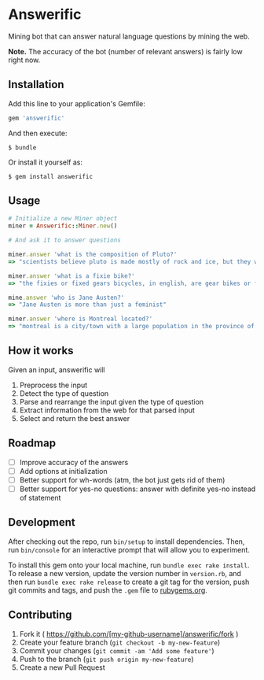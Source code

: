 # Answerific

Mining bot that can answer natural language questions by mining the web.

**Note.** The accuracy of the bot (number of relevant answers) is fairly low right now.

## Installation

Add this line to your application's Gemfile:

```ruby
gem 'answerific'
```

And then execute:

    $ bundle

Or install it yourself as:

    $ gem install answerific

## Usage

```ruby
# Initialize a new Miner object
miner = Answerific::Miner.new()

# And ask it to answer questions

miner.answer 'what is the composition of Pluto?'
=> "scientists believe pluto is made mostly of rock and ice, but they will not be sure until more research is done"

miner.answer 'what is a fixie bike?'
=> "the fixies or fixed gears bicycles, in english, are gear bikes or fixed gear"

mine.answer 'who is Jane Austen?'
=> "Jane Austen is more than just a feminist"

miner.answer 'where is Montreal located?'
=> "montreal is a city/town with a large population in the province of quebec, canada which is located in the continent/region of north america"
```

## How it works

Given an input, answerific will

1. Preprocess the input
2. Detect the type of question
3. Parse and rearrange the input given the type of question
4. Extract information from the web for that parsed input
5. Select and return the best answer

## Roadmap

* [ ] Improve accuracy of the answers
* [ ] Add options at initialization
* [ ] Better support for wh-words (atm, the bot just gets rid of them)
* [ ] Better support for yes-no questions: answer with definite yes-no instead of statement

## Development

After checking out the repo, run `bin/setup` to install dependencies. Then, run `bin/console` for an interactive prompt that will allow you to experiment.

To install this gem onto your local machine, run `bundle exec rake install`. To release a new version, update the version number in `version.rb`, and then run `bundle exec rake release` to create a git tag for the version, push git commits and tags, and push the `.gem` file to [rubygems.org](https://rubygems.org).

## Contributing

1. Fork it ( https://github.com/[my-github-username]/answerific/fork )
2. Create your feature branch (`git checkout -b my-new-feature`)
3. Commit your changes (`git commit -am 'Add some feature'`)
4. Push to the branch (`git push origin my-new-feature`)
5. Create a new Pull Request
